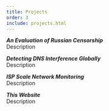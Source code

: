 ```yaml
---
title: Projects
order: 3
include: projects.html
---
```


***An Evaluation of Russian Censorship***  
Description

***Detecting DNS Interference Globally***  
Description

***ISP Scale Network Monitoring***  
Description

***This Website***  
Description

